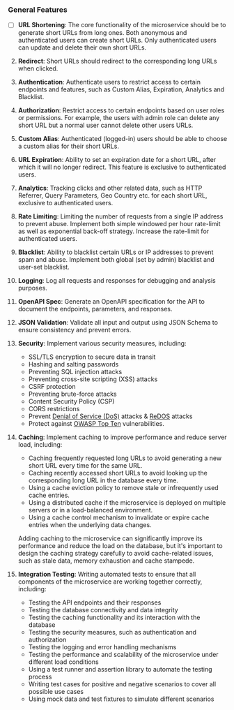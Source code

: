 ### General Features

- [ ] **URL Shortening**: The core functionality of the microservice should be to generate short URLs from long ones. Both anonymous and authenticated users can create short URLs. Only authenticated users can update and delete their own short URLs.
2. **Redirect**: Short URLs should redirect to the corresponding long URLs when clicked.
3. **Authentication**: Authenticate users to restrict access to certain endpoints and features, such as Custom Alias, Expiration, Analytics and Blacklist.
4. **Authorization**: Restrict access to certain endpoints based on user roles or permissions. For example, the users with admin role can delete any short URL but a normal user cannot delete other users URLs.
5. **Custom Alias**: Authenticated (logged-in) users should be able to choose a custom alias for their short URLs.
6. **URL Expiration**: Ability to set an expiration date for a short URL, after which it will no longer redirect. This feature is exclusive to authenticated users.
7. **Analytics**: Tracking clicks and other related data, such as HTTP Referrer, Query Parameters, Geo Country etc. for each short URL, exclusive to authenticated users.
8. **Rate Limiting**: Limiting the number of requests from a single IP address to prevent abuse. Implement both simple windowed per hour rate-limit as well as exponential back-off strategy. Increase the rate-limit for authenticated users.
9. **Blacklist**: Ability to blacklist certain URLs or IP addresses to prevent spam and abuse. Implement both global (set by admin) blacklist and user-set blacklist.
10. **Logging**: Log all requests and responses for debugging and analysis purposes.
11. **OpenAPI Spec**: Generate an OpenAPI specification for the API to document the endpoints, parameters, and responses.
12. **JSON Validation**: Validate all input and output using JSON Schema to ensure consistency and prevent errors.
13. **Security**: Implement various security measures, including:
    - SSL/TLS encryption to secure data in transit
    - Hashing and salting passwords
    - Preventing SQL injection attacks
    - Preventing cross-site scripting (XSS) attacks
    - CSRF protection
    - Preventing brute-force attacks
    - Content Security Policy (CSP)
    - CORS restrictions
    - Prevent [Denial of Service (DoS)](https://owasp.org/www-community/attacks/Denial_of_Service) attacks & [ReDOS](https://owasp.org/www-community/attacks/Regular_expression_Denial_of_Service_-_ReDoS) attacks
    - Protect against [OWASP Top Ten](https://owasp.org/www-project-top-ten/) vulnerabilities.

14. **Caching**: Implement caching to improve performance and reduce server load, including:
    - Caching frequently requested long URLs to avoid generating a new short URL every time for the same URL.
    - Caching recently accessed short URLs to avoid looking up the corresponding long URL in the database every time.
    - Using a cache eviction policy to remove stale or infrequently used cache entries.
    - Using a distributed cache if the microservice is deployed on multiple servers or in a load-balanced environment.
    - Using a cache control mechanism to invalidate or expire cache entries when the underlying data changes.
  
    Adding caching to the microservice can significantly improve its performance and reduce the load on the database, but it's important to design the caching strategy carefully to avoid cache-related issues, such as stale data, memory exhaustion and cache stampede.
15. **Integration Testing**: Writing automated tests to ensure that all components of the microservice are working together correctly, including:
    - Testing the API endpoints and their responses
    - Testing the database connectivity and data integrity
    - Testing the caching functionality and its interaction with the database
    - Testing the security measures, such as authentication and authorization
    - Testing the logging and error handling mechanisms
    - Testing the performance and scalability of the microservice under different load conditions
    - Using a test runner and assertion library to automate the testing process
    - Writing test cases for positive and negative scenarios to cover all possible use cases
    - Using mock data and test fixtures to simulate different scenarios

